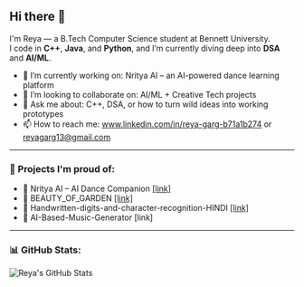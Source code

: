 ## Hi there 👋

I'm Reya — a B.Tech Computer Science student at Bennett University.  
I code in **C++**, **Java**, and **Python**, and I’m currently diving deep into **DSA** and **AI/ML**.

- 🔭 I’m currently working on: Nritya AI – an AI-powered dance learning platform  
- 👯 I’m looking to collaborate on: AI/ML + Creative Tech projects  
- 💬 Ask me about: C++, DSA, or how to turn wild ideas into working prototypes  
- 📫 How to reach me: www.linkedin.com/in/reya-garg-b71a1b274 or reyagarg13@gmail.com  

---

### 🚀 Projects I'm proud of:
- 💃 Nritya AI – AI Dance Companion [[link]](https://github.com/reyagarg13/Nritya_AI)
- 🌸 BEAUTY_OF_GARDEN [[link]](https://github.com/reyagarg13/BEAUTY_OF_GARDEN)
- 📝 Handwritten-digits-and-character-recognition-HINDI [[link]](https://github.com/reyagarg13/Handwritten-digits-and-character-recognition-HINDI)
- 🎵 AI-Based-Music-Generator [link]  

---

### 📊 GitHub Stats:
![Reya's GitHub Stats](https://github-readme-stats.vercel.app/api?username=reyagarg13&show_icons=true&theme=tokyonight)
